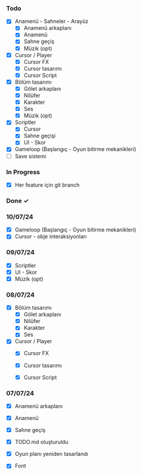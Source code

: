 ### Todo


- [x] Anamenü - Sahneler - Arayüz
  - [x] Anamenü arkaplanı
  - [x] Anamenü
  - [x] Sahne geçiş
  - [x] Müzik (opt)

- [x] Cursor / Player
  - [x] Cursor FX
  - [x] Cursor tasarımı
  - [x] Cursor Script

- [x] Bölüm tasarımı
  - [x] Gölet arkaplanı
  - [x] Nilüfer
  - [x] Karakter
  - [x] Ses
  - [x] Müzik (opt)

- [x] Scriptler
  - [x] Cursor
  - [x] Sahne geçişi
  - [x] UI - Skor

- [x] Gameloop (Başlangıç - Oyun bitirme mekanikleri)
- [ ] Save sistemi

### In Progress

- [x] Her feature için git branch



### Done ✓

### 10/07/24
- [x] Gameloop (Başlangıç - Oyun bitirme mekanikleri)
- [x] Cursor - obje interaksiyonları

### 09/07/24
- [x] Scriptler
- [x] UI - Skor
- [x] Müzik (opt)

### 08/07/24
- [x] Bölüm tasarımı
  - [x] Gölet arkaplanı
  - [x] Nilüfer
  - [x] Karakter
  - [x] Ses
- [x] Cursor / Player
  - [x] Cursor FX
  - [x] Cursor tasarımı
  - [x] Cursor Script


### 07/07/24
- [x] Anamenü arkaplanı
- [x] Anamenü
- [x] Sahne geçiş
- [x] TODO.md oluşturuldu
- [x] Oyun planı yeniden tasarlandı
- [x] Font

